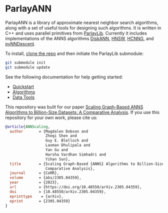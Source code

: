# ParlayANN

ParlayANN is a library of approximate nearest neighbor search algorithms, along with a set of useful tools for designing such algorithms. It is written in C++ and uses parallel primitives from [ParlayLib](https://cmuparlay.github.io/parlaylib/). Currently it includes implementations of the ANNS algorithms [DiskANN](https://github.com/microsoft/DiskANN), [HNSW](https://github.com/nmslib/hnswlib), [HCNNG](https://github.com/jalvarm/hcnng), and [pyNNDescent](https://pynndescent.readthedocs.io/en/latest/).

To install, [clone the repo](https://github.com/cmuparlay/ParlayANN/tree/main) and then initiate the ParlayLib submodule:

```bash
git submodule init
git submodule update
```

See the following documentation for help getting started:
- [Quickstart](https://cmuparlay.github.io/ParlayANN/quickstart)
- [Algorithms](https://cmuparlay.github.io/ParlayANN/algorithms)
- [Data Tools](https://cmuparlay.github.io/ParlayANN/data_tools)

This repository was built for our paper [Scaling Graph-Based ANNS Algorithms to Billion-Size Datasets: A Comparative Analysis](https://arxiv.org/abs/2305.04359). If you use this repository for your own work, please cite us:

```bibtex
@article{ANNScaling,
  author       = {Magdalen Dobson and
                  Zheqi Shen and
                  Guy E. Blelloch and
                  Laxman Dhulipala and
                  Yan Gu and
                  Harsha Vardhan Simhadri and
                  Yihan Sun},
  title        = {Scaling Graph-Based {ANNS} Algorithms to Billion-Size Datasets: {A}
                  Comparative Analysis},
  journal      = {CoRR},
  volume       = {abs/2305.04359},
  year         = {2023},
  url          = {https://doi.org/10.48550/arXiv.2305.04359},
  doi          = {10.48550/arXiv.2305.04359},
  eprinttype    = {arXiv},
  eprint       = {2305.04359}
}
```
